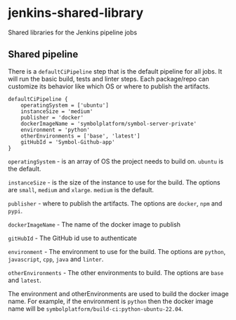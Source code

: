 # jenkins-shared-library
Shared libraries for the Jenkins pipeline jobs

## Shared pipeline

There is a ``defaultCiPipeline`` step that is the default pipeline for all jobs.  It will run the basic build, tests and linter 
steps. Each package/repo can customize its behavior like which OS or where to publish the artifacts.

````
defaultCiPipeline {
	operatingSystem = ['ubuntu']
	instanceSize = 'medium'
	publisher = 'docker'
	dockerImageName = 'symbolplatform/symbol-server-private'
	environment = 'python'
	otherEnvironments = ['base', 'latest']
	gitHubId = 'Symbol-Github-app'
}
````

``operatingSystem`` - is an array of OS the project needs to build on. ``ubuntu`` is the default.

``instanceSize`` - is the size of the instance to use for the build.  The options are ``small``, ``medium`` and ``xlarge``.  ``medium`` is the default.

``publisher`` - where to publish the artifacts.  The options are ``docker``, ``npm`` and ``pypi``.

``dockerImageName`` - The name of the docker image to publish

``gitHubId`` - The GitHub id use to authenticate

``environment`` - The environment to use for the build.  The options are ``python``, ``javascript``, ``cpp``, ``java`` and ``linter``.

``otherEnvironments`` - The other environments to build.  The options are ``base`` and ``latest``.

The environment and otherEnvironments are used to build the docker image name.
For example, if the environment is ``python`` then the docker image name will be ``symbolplatform/build-ci:python-ubuntu-22.04``.
